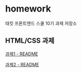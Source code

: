 # homework
태킷 프론트엔드 스쿨 10기 과제 저장소

## HTML/CSS 과제
[과제1 - README ](https://github.com/rangyeong/homework/raw/main/avatars/avatars.md)

[과제2 - README](https://github.com/rangyeong/homework/raw/main/naver/naver.md)
